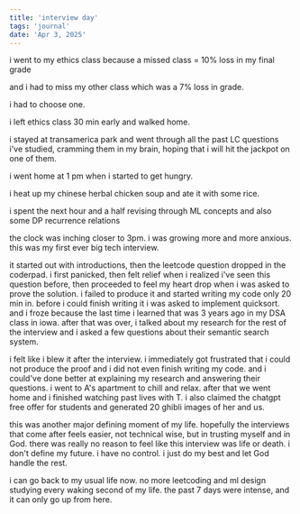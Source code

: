 ```yaml
---
title: 'interview day'
tags: 'journal'
date: 'Apr 3, 2025'
---
```


i went to my ethics class because a missed class = 10% loss in my final grade

and i had to miss my other class which was a 7% loss in grade.

i had to choose one.

i left ethics class 30 min early and walked home.

i stayed at transamerica park and went through all the past LC questions i've studied, cramming them in my brain, hoping that i will hit the jackpot on one of them.

i went home at 1 pm when i started to get hungry.

i heat up my chinese herbal chicken soup and ate it with some rice.

i spent the next hour and a half revising through ML concepts and also some DP recurrence relations

the clock was inching closer to 3pm. i was growing more and more anxious. this was my first ever big tech interview.

it started out with introductions, then the leetcode question dropped in the coderpad. i first panicked, then felt relief when i realized i've seen this question before, then proceeded to feel my heart drop when i was asked to prove the solution. i failed to produce it and started writing my code only 20 min in. before i could finish writing it i was asked to implement quicksort. and i froze because the last time i learned that was 3 years ago in my DSA class in iowa. after that was over, i talked about my research for the rest of the interview and i asked a few questions about their semantic search system.

i felt like i blew it after the interview. i immediately got frustrated that i could not produce the proof and i did not even finish writing my code. and i could've done better at explaining my research and answering their questions. i went to A's apartment to chill and relax. after that we went home and i finished watching past lives with T. i also claimed the chatgpt free offer for students and generated 20 ghibli images of her and us.

this was another major defining moment of my life. hopefully the interviews that come after feels easier, not technical wise, but in trusting myself and in God. there was really no reason to feel like this interview was life or death. i don't define my future. i have no control. i just do my best and let God handle the rest.

i can go back to my usual life now. no more leetcoding and ml design studying every waking second of my life. the past 7 days were intense, and it can only go up from here.
